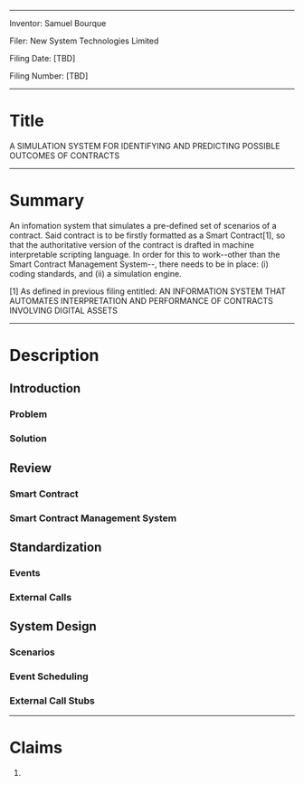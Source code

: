 -------------

Inventor: Samuel Bourque

Filer: New System Technologies Limited

Filing Date: [TBD]

Filing Number: [TBD]

-------------
# Title

A SIMULATION SYSTEM FOR IDENTIFYING AND PREDICTING POSSIBLE OUTCOMES OF CONTRACTS

-------------
# Summary

An infomation system that simulates a pre-defined set of scenarios of a contract. Said contract is to be firstly formatted as a Smart Contract[1], so that the authoritative version of the contract is drafted in machine interpretable scripting language. In order for this to work--other than the Smart Contract Management System--, there needs to be in place: (i) coding standards, and (ii) a simulation engine.

[1] As defined in previous filing entitled: AN INFORMATION SYSTEM THAT AUTOMATES INTERPRETATION AND PERFORMANCE OF CONTRACTS INVOLVING DIGITAL ASSETS

-------------
# Description

## Introduction

### Problem

### Solution

## Review

### Smart Contract

### Smart Contract Management System

## Standardization

### Events

### External Calls

## System Design

### Scenarios

### Event Scheduling

### External Call Stubs

-------------
# Claims

1. 
